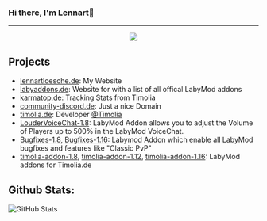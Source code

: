 ### Hi there, I'm Lennart👋

---

<div align="center">
  <a href="https://discord.com/users/398101340322136075" >
    <img src="https://lanyard-profile-readme.vercel.app/api/398101340322136075"  />
  </a>
</div>

## Projects

* [lennartloesche.de](https://lennartloesche.de): My Website
* [labyaddons.de](https://labyaddons.de/): Website for with a list of all offical LabyMod addons
* [karmatop.de](https://karmatop.de/): Tracking Stats from Timolia
* [community-discord.de](https://community-discord.de/): Just a nice Domain
* [timolia.de](https://timolia.de/): Developer [@Timolia](https://howto.timolia.de/team/members/#l3nnart_)
* [LouderVoiceChat-1.8](https://github.com/l3nnartt/LouderVoiceChat-1.8): LabyMod Addon allows you to adjust the Volume of Players up to 500% in the LabyMod VoiceChat.
* [Bugfixes-1.8](https://github.com/l3nnartt/Bugfixes-1.8), [Bugfixes-1.16](https://github.com/l3nnartt/Bugfixes-1.16): Labymod Addon which enable all LabyMod bugfixes and features like "Classic PvP"
* [timolia-addon-1.8](https://github.com/l3nnartt/timolia-addon-1.8), [timolia-addon-1.12](https://github.com/l3nnartt/timolia-addon-1.12), [timolia-addon-1.16](https://github.com/l3nnartt/timolia-addon-1.16): LabyMod addons for Timolia.de

## Github Stats:

<img align="center" alt="GitHub Stats" src="https://github-readme-stats.vercel.app/api?username=l3nnartt&count_private=true&show_icons=true&theme=dark&include_all_commits=true&hide_title=true" />
